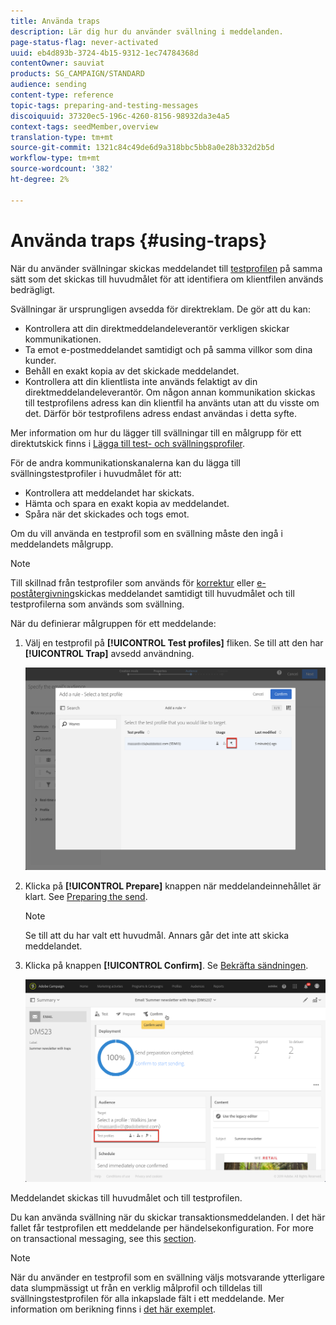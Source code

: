 ```yaml
---
title: Använda traps
description: Lär dig hur du använder svällning i meddelanden.
page-status-flag: never-activated
uuid: eb4d893b-3724-4b15-9312-1ec74784368d
contentOwner: sauviat
products: SG_CAMPAIGN/STANDARD
audience: sending
content-type: reference
topic-tags: preparing-and-testing-messages
discoiquuid: 37320ec5-196c-4260-8156-98932da3e4a5
context-tags: seedMember,overview
translation-type: tm+mt
source-git-commit: 1321c84c49de6d9a318bbc5bb8a0e28b332d2b5d
workflow-type: tm+mt
source-wordcount: '382'
ht-degree: 2%

---
```



# Använda traps {#using-traps}

När du använder svällningar skickas meddelandet till [testprofilen](../../audiences/using/managing-test-profiles.md) på samma sätt som det skickas till huvudmålet för att identifiera om klientfilen används bedrägligt.

Svällningar är ursprungligen avsedda för direktreklam. De gör att du kan:

* Kontrollera att din direktmeddelandeleverantör verkligen skickar kommunikationen.
* Ta emot e-postmeddelandet samtidigt och på samma villkor som dina kunder.
* Behåll en exakt kopia av det skickade meddelandet.
* Kontrollera att din klientlista inte används felaktigt av din direktmeddelandeleverantör. Om någon annan kommunikation skickas till testprofilens adress kan din klientfil ha använts utan att du visste om det. Därför bör testprofilens adress endast användas i detta syfte.

Mer information om hur du lägger till svällningar till en målgrupp för ett direktutskick finns i [Lägga till test- och svällningsprofiler](../../channels/using/defining-the-direct-mail-audience.md#adding-test-and-trap-profiles).

För de andra kommunikationskanalerna kan du lägga till svällningstestprofiler i huvudmålet för att:

* Kontrollera att meddelandet har skickats.
* Hämta och spara en exakt kopia av meddelandet.
* Spåra när det skickades och togs emot.

Om du vill använda en testprofil som en svällning måste den ingå i meddelandets målgrupp.

>[!NOTE]
>
>Till skillnad från testprofiler som används för [korrektur](../../sending/using/sending-proofs.md) eller [e-poståtergivning](../../sending/using/email-rendering.md)skickas meddelandet samtidigt till huvudmålet och till testprofilerna som används som svällning.

När du definierar målgruppen för ett meddelande:

1. Välj en testprofil på **[!UICONTROL Test profiles]** fliken. Se till att den har **[!UICONTROL Trap]** avsedd användning.

   ![](assets/trap_select.png)

1. Klicka på **[!UICONTROL Prepare]** knappen när meddelandeinnehållet är klart. See [Preparing the send](../../sending/using/preparing-the-send.md).
   >[!NOTE]
   >
   >Se till att du har valt ett huvudmål. Annars går det inte att skicka meddelandet.

1. Klicka på knappen **[!UICONTROL Confirm]**. Se [Bekräfta sändningen](../../sending/using/confirming-the-send.md).

   ![](assets/trap_confirm.png)

Meddelandet skickas till huvudmålet och till testprofilen.

Du kan använda svällning när du skickar transaktionsmeddelanden. I det här fallet får testprofilen ett meddelande per händelsekonfiguration. For more on transactional messaging, see this [section](../../channels/using/getting-started-with-transactional-msg.md).

>[!NOTE]
>
>När du använder en testprofil som en svällning väljs motsvarande ytterligare data slumpmässigt ut från en verklig målprofil och tilldelas till svällningstestprofilen för alla inkapslade fält i ett meddelande. Mer information om berikning finns i [det här exemplet](../../automating/using/enriching-profile-data-file.md).
